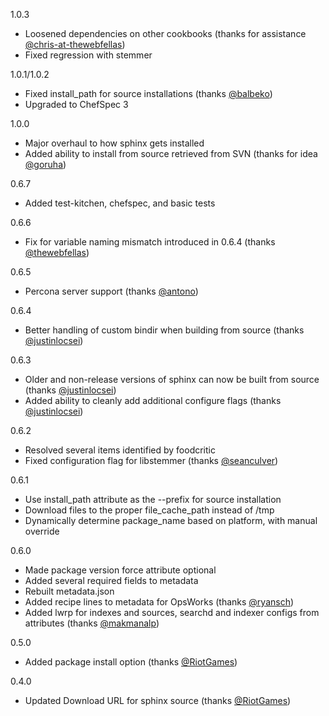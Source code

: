 1.0.3

* Loosened dependencies on other cookbooks (thanks for assistance [@chris-at-thewebfellas](https://github.com/chris-at-thewebfellas))
* Fixed regression with stemmer

1.0.1/1.0.2

* Fixed install_path for source installations (thanks [@balbeko](https://github.com/balbeko))
* Upgraded to ChefSpec 3

1.0.0

* Major overhaul to how sphinx gets installed
* Added ability to install from source retrieved from SVN (thanks for idea [@goruha](https://github.com/goruha))

0.6.7

* Added test-kitchen, chefspec, and basic tests

0.6.6

* Fix for variable naming mismatch introduced in 0.6.4 (thanks [@thewebfellas](https://github.com/thewebfellas))

0.6.5

* Percona server support (thanks [@antono](https://github.com/antono))

0.6.4

* Better handling of custom bindir when building from source (thanks [@justinlocsei](https://github.com/justinlocsei))

0.6.3

* Older and non-release versions of sphinx can now be built from source (thanks [@justinlocsei](https://github.com/justinlocsei))
* Added ability to cleanly add additional configure flags (thanks [@justinlocsei](https://github.com/justinlocsei))

0.6.2

* Resolved several items identified by foodcritic
* Fixed configuration flag for libstemmer (thanks [@seanculver](https://github.com/seanculver))

0.6.1

* Use install_path attribute as the --prefix for source installation
* Download files to the proper file_cache_path instead of /tmp
* Dynamically determine package_name based on platform, with manual override

0.6.0

* Made package version force attribute optional
* Added several required fields to metadata
* Rebuilt metadata.json
* Added recipe lines to metadata for OpsWorks (thanks [@ryansch](https://github.com/ryansch))
* Added lwrp for indexes and sources, searchd and indexer configs from attributes (thanks [@makmanalp](https://github.com/makmanalp))

0.5.0

* Added package install option (thanks [@RiotGames](https://github.com/RiotGames))

0.4.0

* Updated Download URL for sphinx source (thanks [@RiotGames](https://github.com/RiotGames))
